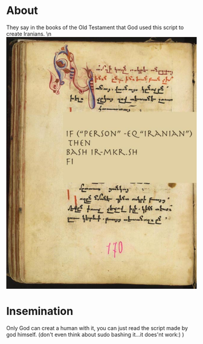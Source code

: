 # About
They say in the books of the Old Testament that God used this script to create Iranians.
\n![](images/s31p1.jpeg)
# Insemination
Only God can creat a human with it, you can just read the script made by god himself.
(don't even think about sudo bashing it...it does'nt work:) )
